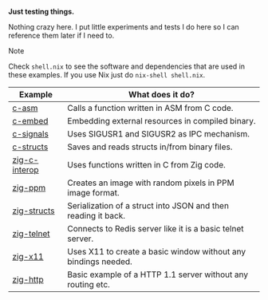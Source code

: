 **Just testing things.**

Nothing crazy here. I put little experiments and tests I do here so I can
reference them later if I need to.

> [!NOTE]  
> Check `shell.nix` to see the software and dependencies that are used
> in these examples. If you use Nix just do `nix-shell shell.nix`.

| Example                          | What does it do?                                               |
|----------------------------------|----------------------------------------------------------------|
| [c-asm](./c-asm)                 | Calls a function written in ASM from C code.                   |
| [c-embed](./c-embed)             | Embedding external resources in compiled binary.               |
| [c-signals](./c-signals)         | Uses SIGUSR1 and SIGUSR2 as IPC mechanism.                     |
| [c-structs](./c-structs)         | Saves and reads structs in/from binary files.                  |
| [zig-c-interop](./zig-c-interop) | Uses functions written in C from Zig code.                     |
| [zig-ppm](./zig-ppm)             | Creates an image with random pixels in PPM image format.       |
| [zig-structs](./zig-structs)     | Serialization of a struct into JSON and then reading it back.  |
| [zig-telnet](./zig-telnet)       | Connects to Redis server like it is a basic telnet server.     |
| [zig-x11](./zig-x11)             | Uses X11 to create a basic window without any bindings needed. |
| [zig-http](./zig-http)           | Basic example of a HTTP 1.1 server without any routing etc.    |
